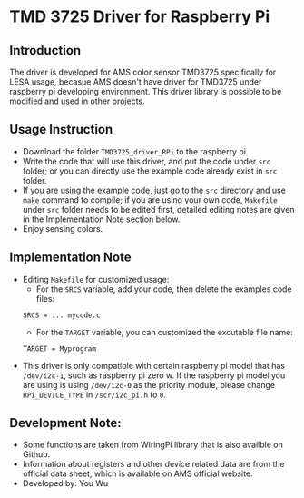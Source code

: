 # TMD 3725 Driver for Raspberry Pi

## Introduction
The driver is developed for AMS color sensor TMD3725 specifically for LESA usage, becasue AMS doesn't have driver for TMD3725 under raspberry pi developing environment. This driver library is possible to be modified and used in other projects. 

## Usage Instruction
- Download the folder `TMD3725_driver_RPi` to the raspberry pi.
- Write the code that will use this driver, and put the code under `src` folder; or you can directly use the example code already exist in `src` folder.
- If you are using the example code, just go to the `src` directory and use `make` command to compile; if you are using your own code, `Makefile` under `src` folder needs to be edited first, detailed editing notes are given in the Implementation Note section below.
- Enjoy sensing colors.

## Implementation Note
- Editing `Makefile` for customized usage:
    - For the `SRCS` variable, add your code, then delete the examples code files:
    ```
    SRCS = ... mycode.c
    ```
    - For the `TARGET` variable, you can customized the excutable file name:
    ```
    TARGET = Myprogram
    ```
- This driver is only compatible with certain raspberry pi model that has `/dev/i2c-1`, such as raspberry pi zero w. If the raspberry pi model you are using is using `/dev/i2c-0` as the priority module, please change `RPi_DEVICE_TYPE` in `/scr/i2c_pi.h` to `0`.

## Development Note:
- Some functions are taken from WiringPi library that is also availble on Github.
- Information about registers and other device related data are from the official data sheet, which is available on AMS official website.
- Developed by: You Wu
